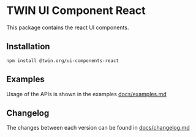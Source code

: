 # TWIN UI Component React

This package contains the react UI components.

## Installation

```shell
npm install @twin.org/ui-components-react
```

## Examples

Usage of the APIs is shown in the examples [docs/examples.md](docs/examples.md)

## Changelog

The changes between each version can be found in [docs/changelog.md](docs/changelog.md)
